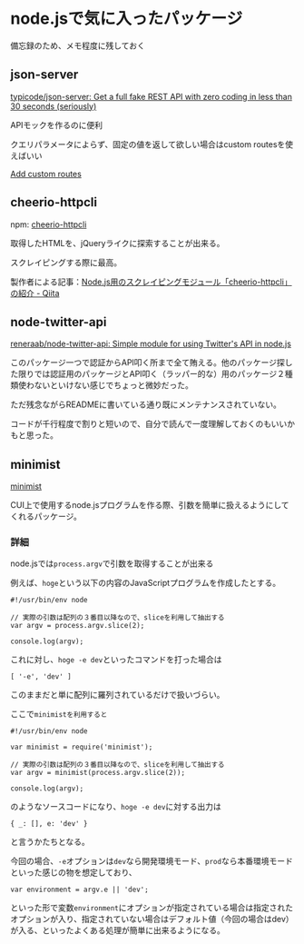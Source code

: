 # node.jsで気に入ったパッケージ

備忘録のため、メモ程度に残しておく




## json-server

[typicode/json-server: Get a full fake REST API with zero coding in less than 30 seconds (seriously)](https://github.com/typicode/json-server)

APIモックを作るのに便利

クエリパラメータによらず、固定の値を返して欲しい場合はcustom routesを使えばいい

[Add custom routes](https://github.com/typicode/json-server#add-custom-routes)

## cheerio-httpcli

npm: [cheerio-httpcli](https://www.npmjs.com/package/cheerio-httpcli)

取得したHTMLを、jQueryライクに探索することが出来る。

スクレイピングする際に最高。

製作者による記事：[Node.js用のスクレイピングモジュール「cheerio-httpcli」の紹介 - Qiita](http://qiita.com/ktty1220/items/e9e42247ede476d04ce2)

## node-twitter-api

[reneraab/node-twitter-api: Simple module for using Twitter's API in node.js](https://github.com/reneraab/node-twitter-api)

このパッケージ一つで認証からAPI叩く所まで全て賄える。他のパッケージ探した限りでは認証用のパッケージとAPI叩く（ラッパー的な）用のパッケージ２種類使わないといけない感じでちょっと微妙だった。

ただ残念ながらREADMEに書いている通り既にメンテナンスされていない。

コードが千行程度で割りと短いので、自分で読んで一度理解しておくのもいいかもと思った。

## minimist

[minimist](https://www.npmjs.com/package/minimist)

CUI上で使用するnode.jsプログラムを作る際、引数を簡単に扱えるようにしてくれるパッケージ。

### 詳細

node.jsでは`process.argv`で引数を取得することが出来る

例えば、`hoge`という以下の内容のJavaScriptプログラムを作成したとする。

```
#!/usr/bin/env node

// 実際の引数は配列の３番目以降なので、sliceを利用して抽出する
var argv = process.argv.slice(2);

console.log(argv);
```

これに対し、`hoge -e dev`といったコマンドを打った場合は

```
[ '-e', 'dev' ]
```

このままだと単に配列に羅列されているだけで扱いづらい。

ここで`minimistを利用すると`

```
#!/usr/bin/env node

var minimist = require('minimist');

// 実際の引数は配列の３番目以降なので、sliceを利用して抽出する
var argv = minimist(process.argv.slice(2));

console.log(argv);
```

のようなソースコードになり、`hoge -e dev`に対する出力は

```
{ _: [], e: 'dev' }
```

と言うかたちとなる。

今回の場合、`-e`オプションは`dev`なら開発環境モード、`prod`なら本番環境モードといった感じの物を想定しており、

```
var environment = argv.e || 'dev';
```

といった形で変数`environment`にオプションが指定されている場合は指定されたオプションが入り、指定されていない場合はデフォルト値（今回の場合はdev）が入る、といったよくある処理が簡単に出来るようになる。
